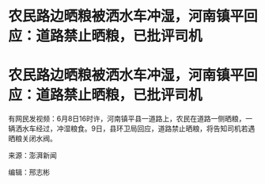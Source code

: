 # 农民路边晒粮被洒水车冲湿，河南镇平回应：道路禁止晒粮，已批评司机

# 农民路边晒粮被洒水车冲湿，河南镇平回应：道路禁止晒粮，已批评司机

有网民发视频：6月8日16时许，河南镇平县一道路上，农民在道路一侧晒粮，一辆洒水车经过，冲湿粮食。9日，县环卫局回应，道路禁止晒粮，将告知司机若遇晒粮关闭水阀。

来源：澎湃新闻

编辑：邢志彬

